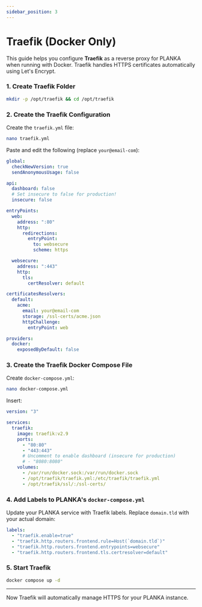 ```yaml
---
sidebar_position: 3
---
```


# Traefik (Docker Only)

This guide helps you configure **Traefik** as a reverse proxy for PLANKA when running with Docker. Traefik handles HTTPS certificates automatically using Let's Encrypt.

### 1. Create Traefik Folder

```bash
mkdir -p /opt/traefik && cd /opt/traefik
```

### 2. Create the Traefik Configuration

Create the `traefik.yml` file:

```bash
nano traefik.yml
```

Paste and edit the following (replace `your@email-com`):

```yaml
global:
  checkNewVersion: true
  sendAnonymousUsage: false

api:
  dashboard: false
  # Set insecure to false for production!
  insecure: false

entryPoints:
  web:
    address: ":80"
    http:
      redirections:
        entryPoint:
          to: websecure
          scheme: https

  websecure:
    address: ":443"
    http:
      tls:
        certResolver: default

certificatesResolvers:
  default:
    acme:
      email: your@email-com
      storage: /ssl-certs/acme.json
      httpChallenge:
        entryPoint: web

providers:
  docker:
    exposedByDefault: false
```

### 3. Create the Traefik Docker Compose File

Create `docker-compose.yml`:

```bash
nano docker-compose.yml
```

Insert:

```yaml
version: "3"

services:
  traefik:
    image: traefik:v2.9
    ports:
      - "80:80"
      - "443:443"
      # Uncomment to enable dashboard (insecure for production)
      # - "8080:8080"
    volumes:
      - /var/run/docker.sock:/var/run/docker.sock
      - /opt/traefik/traefik.yml:/etc/traefik/traefik.yml
      - /opt/traefik/ssl/:/ssl-certs/
```

### 4. Add Labels to PLANKA's `docker-compose.yml`

Update your PLANKA service with Traefik labels. Replace `domain.tld` with your actual domain:

```yaml
labels:
  - "traefik.enable=true"
  - "traefik.http.routers.frontend.rule=Host(`domain.tld`)"
  - "traefik.http.routers.frontend.entrypoints=websecure"
  - "traefik.http.routers.frontend.tls.certresolver=default"
```

### 5. Start Traefik

```bash
docker compose up -d
```

---

Now Traefik will automatically manage HTTPS for your PLANKA instance.
